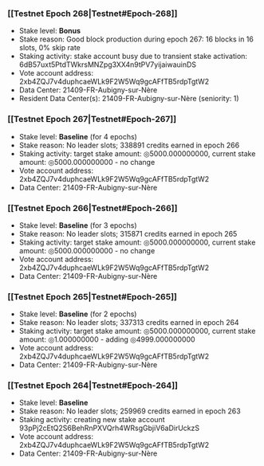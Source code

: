 ### [[Testnet Epoch 268|Testnet#Epoch-268]]
* Stake level: **Bonus**
* Stake reason: Good block production during epoch 267: 16 blocks in 16 slots, 0% skip rate
* Staking activity: stake account busy due to transient stake activation: 6dB57uxt5PtdTWkrsMNZpg3XX4n9tPV7yijaiwauinDS
* Vote account address: 2xb4ZQJ7v4duphcaeWLk9F2W5Wq9gcAFfTB5rdpTgtW2
* Data Center: 21409-FR-Aubigny-sur-Nère
* Resident Data Center(s): 21409-FR-Aubigny-sur-Nère (seniority: 1)
### [[Testnet Epoch 267|Testnet#Epoch-267]]
* Stake level: **Baseline** (for 4 epochs)
* Stake reason: No leader slots; 338891 credits earned in epoch 266
* Staking activity: target stake amount: ◎5000.000000000, current stake amount: ◎5000.000000000 - no change
* Vote account address: 2xb4ZQJ7v4duphcaeWLk9F2W5Wq9gcAFfTB5rdpTgtW2
* Data Center: 21409-FR-Aubigny-sur-Nère
### [[Testnet Epoch 266|Testnet#Epoch-266]]
* Stake level: **Baseline** (for 3 epochs)
* Stake reason: No leader slots; 315871 credits earned in epoch 265
* Staking activity: target stake amount: ◎5000.000000000, current stake amount: ◎5000.000000000 - no change
* Vote account address: 2xb4ZQJ7v4duphcaeWLk9F2W5Wq9gcAFfTB5rdpTgtW2
* Data Center: 21409-FR-Aubigny-sur-Nère
### [[Testnet Epoch 265|Testnet#Epoch-265]]
* Stake level: **Baseline** (for 2 epochs)
* Stake reason: No leader slots; 337313 credits earned in epoch 264
* Staking activity: target stake amount: ◎5000.000000000, current stake amount: ◎1.000000000 - adding ◎4999.000000000
* Vote account address: 2xb4ZQJ7v4duphcaeWLk9F2W5Wq9gcAFfTB5rdpTgtW2
* Data Center: 21409-FR-Aubigny-sur-Nère
### [[Testnet Epoch 264|Testnet#Epoch-264]]
* Stake level: **Baseline**
* Stake reason: No leader slots; 259969 credits earned in epoch 263
* Staking activity: creating new stake account 93pPj2cEtQ2S6BehRnPXVQrh4WRsgGbjiV6aDirUckzS
* Vote account address: 2xb4ZQJ7v4duphcaeWLk9F2W5Wq9gcAFfTB5rdpTgtW2
* Data Center: 21409-FR-Aubigny-sur-Nère